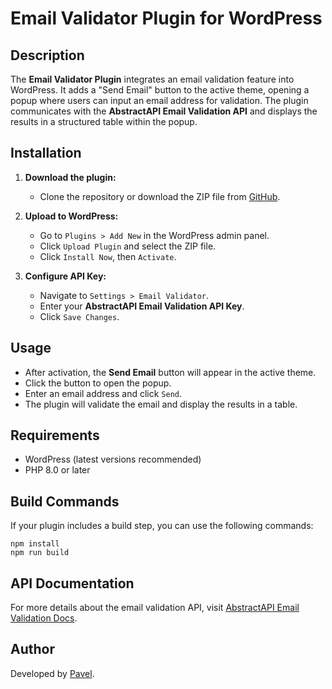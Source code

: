 # Email Validator Plugin for WordPress

## Description
The **Email Validator Plugin** integrates an email validation feature into WordPress. It adds a "Send Email" button to the active theme, opening a popup where users can input an email address for validation. The plugin communicates with the **AbstractAPI Email Validation API** and displays the results in a structured table within the popup.

## Installation

1. **Download the plugin:**
    - Clone the repository or download the ZIP file from [GitHub](https://github.com/truhinpavel/Email-Validator/tree/main).

2. **Upload to WordPress:**
    - Go to `Plugins > Add New` in the WordPress admin panel.
    - Click `Upload Plugin` and select the ZIP file.
    - Click `Install Now`, then `Activate`.

3. **Configure API Key:**
    - Navigate to `Settings > Email Validator`.
    - Enter your **AbstractAPI Email Validation API Key**.
    - Click `Save Changes`.

## Usage

- After activation, the **Send Email** button will appear in the active theme.
- Click the button to open the popup.
- Enter an email address and click `Send`.
- The plugin will validate the email and display the results in a table.

## Requirements
- WordPress (latest versions recommended)
- PHP 8.0 or later

## Build Commands
If your plugin includes a build step, you can use the following commands:
```
npm install
npm run build
```

## API Documentation
For more details about the email validation API, visit [AbstractAPI Email Validation Docs](https://docs.abstractapi.com/email-validation).

## Author
Developed by [Pavel](https://github.com/truhinpavel).

